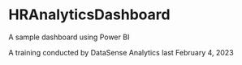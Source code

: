 # HRAnalyticsDashboard
A sample dashboard using Power BI

A training conducted by DataSense Analytics last February 4, 2023
